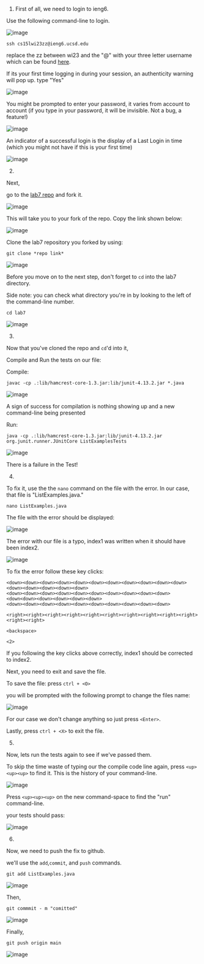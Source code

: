 1)  First of all, we need to login to ieng6.

Use the following command-line to login.




![image](https://user-images.githubusercontent.com/89693979/221756372-1b18ff4b-ed68-4164-ab1f-1731c5c5c9b7.png)



```
ssh cs15lwi23zz@ieng6.ucsd.edu
```



replace the zz between wi23 and the "@" with your three letter username which can be found [here](https://sdacs.ucsd.edu/~icc/index.php).

If its your first time logging in during your session, an authenticity warning will pop up. type "Yes"



![image](https://user-images.githubusercontent.com/89693979/221757252-191ffb66-bf7b-4bdd-be1f-d3757f4f380c.png)



You might be prompted to enter your password, it varies from account to account (if you type in your password, it will be invisible. Not a bug, a feature!)



![image](https://user-images.githubusercontent.com/89693979/221756908-42c23c5a-198b-46d2-aac2-ce30ffa880a6.png)



An indicator of a successful login is the display of a Last Login in time (which you might not have if this is your first time)

![image](https://user-images.githubusercontent.com/89693979/221757167-1692a7f9-4fc1-4967-95b8-388eb9a741ff.png)


2)

Next,

go to the [lab7 repo](https://github.com/ucsd-cse15l-w23/lab7) and fork it.

![image](https://user-images.githubusercontent.com/89693979/221758355-883c4e98-f4c4-49cc-88ef-94124f16ebf2.png)


This will take you to your fork of the repo. Copy the link shown below:

![image](https://user-images.githubusercontent.com/89693979/221758453-489dc145-d882-4f7f-8173-2bd5d689e783.png)



Clone the lab7 repository you forked by using:

```
git clone *repo link*
```

![image](https://user-images.githubusercontent.com/89693979/221758981-e4cc67af-99e2-419d-8c0f-08be47a70da6.png)


Before you move on to the next step, don't forget to ```cd``` into the lab7 directory.

Side note: you can check what directory you're in by looking to the left of the command-line number.


```
cd lab7
```



![image](https://user-images.githubusercontent.com/89693979/221759463-3f30595c-e3d1-479c-b22f-d7c92c9cfa79.png)


3)


Now that you've cloned the repo and ```cd```'d into it,



Compile and Run the tests on our file:


Compile:


```
javac -cp .:lib/hamcrest-core-1.3.jar:lib/junit-4.13.2.jar *.java
```

![image](https://user-images.githubusercontent.com/89693979/221759880-3df65dab-f981-40b7-8c3d-65e75aee0f22.png)


A sign of success for compilation is nothing showing up and a new command-line being presented




Run:

```
java -cp .:lib/hamcrest-core-1.3.jar:lib/junit-4.13.2.jar org.junit.runner.JUnitCore ListExamplesTests
```

![image](https://user-images.githubusercontent.com/89693979/221760110-b7460468-9258-468e-9905-aeca5c26b1d7.png)



There is a failure in the Test!


4)

To fix it, use the the ```nano``` command on the file with the error. In our case, that file is "ListExamples.java."


```
nano ListExamples.java
```

The file with the error should be displayed:

![image](https://user-images.githubusercontent.com/89693979/221767744-4f4aea9f-35b3-4ac1-9d2d-c3ba7010f19e.png)



The error with our file is a typo, index1 was written when it should have been index2.

![image](https://user-images.githubusercontent.com/89693979/221767824-a15205cb-8165-4d04-b370-c536666707d8.png)


To fix the error follow these key clicks:

```
<down><down><down><down><down><down><down><down><down><down><down><down><down><down><down><down>
<down><down><down><down><down><down><down><down><down><down><down<down><down><down><down><down>
<down><down><down><down><down><down><down><down><down><down>

<right><right><right><right><right><right><right><right><right><right><right><right>

<backspace>

<2>
```

If you following the key clicks above correctly, index1 should be corrected to index2.


Next, you need to exit and save the file.


To save the file: press ```ctrl + <O>```

you will be prompted with the following prompt to change the files name:


![image](https://user-images.githubusercontent.com/89693979/221763900-63de09ab-57be-49b1-a0ba-e6c7fdadb749.png)

For our case we don't change anything so just press ```<Enter>```.

Lastly, press ```ctrl + <X>``` to exit the file.


5)

Now, lets run the tests again to see if we've passed them. 

To skip the time waste of typing our the compile code line again, press ```<up><up><up>``` to find it. This is the history of your command-line.


![image](https://user-images.githubusercontent.com/89693979/221765196-c94b037e-c65f-4cc6-a6d1-0159afa52098.png)


Press  ```<up><up><up>``` on the new command-space to find the "run" command-line.


your tests should pass:

![image](https://user-images.githubusercontent.com/89693979/221769832-97b1a5a4-9dcf-43c7-8dbf-dd4078c2e6ad.png)


6)

Now, we need to push the fix to github.

we'll use the ```add```,```commit```, and ```push``` commands.

```
git add ListExamples.java
```

![image](https://user-images.githubusercontent.com/89693979/221799699-bf92131a-e557-433c-acd1-86e734c52a6f.png)





Then, 

```
git commmit - m "comitted"
```

![image](https://user-images.githubusercontent.com/89693979/221800101-b6ab6908-1159-4662-a376-e936fef17ce1.png)



Finally,


```
git push origin main
```

![image](https://user-images.githubusercontent.com/89693979/221800297-dde85756-9183-4b17-b940-4cceb7b8ab78.png)




